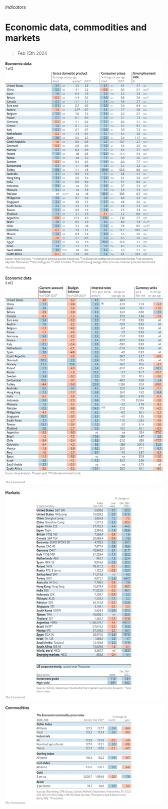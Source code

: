 ###### Indicators

# Economic data, commodities and markets 

#####  

> Feb 15th 2024 

![image](images/20240217_INT101.png) 


![image](images/20240217_INT102.png) 


![image](images/20240217_INT201.png) 


![image](images/20240217_INT401.png) 


